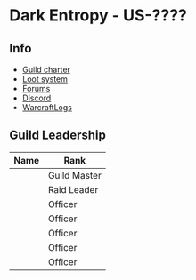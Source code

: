 # Dark Entropy - US-????

## Info

- [Guild charter](guildcharter.md)
- [Loot system](loot.md)
- [Forums](https://github.com/DarkEntropy/guild/discussions)
- [Discord]()
- [WarcraftLogs]()


## Guild Leadership

| Name | Rank         |
|------|--------------|
|      | Guild Master |
|      | Raid Leader  |
|      | Officer      |
|      | Officer      |
|      | Officer      |
|      | Officer      |
|      | Officer      |